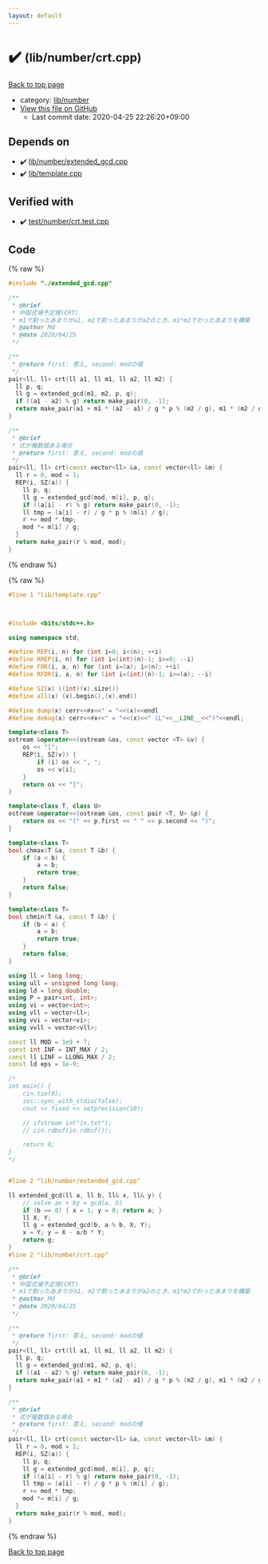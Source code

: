 ```yaml
---
layout: default
---
```


<!-- mathjax config similar to math.stackexchange -->
<script type="text/javascript" async
  src="https://cdnjs.cloudflare.com/ajax/libs/mathjax/2.7.5/MathJax.js?config=TeX-MML-AM_CHTML">
</script>
<script type="text/x-mathjax-config">
  MathJax.Hub.Config({
    TeX: { equationNumbers: { autoNumber: "AMS" }},
    tex2jax: {
      inlineMath: [ ['$','$'] ],
      processEscapes: true
    },
    "HTML-CSS": { matchFontHeight: false },
    displayAlign: "left",
    displayIndent: "2em"
  });
</script>

<script type="text/javascript" src="https://cdnjs.cloudflare.com/ajax/libs/jquery/3.4.1/jquery.min.js"></script>
<script src="https://cdn.jsdelivr.net/npm/jquery-balloon-js@1.1.2/jquery.balloon.min.js" integrity="sha256-ZEYs9VrgAeNuPvs15E39OsyOJaIkXEEt10fzxJ20+2I=" crossorigin="anonymous"></script>
<script type="text/javascript" src="../../../assets/js/copy-button.js"></script>
<link rel="stylesheet" href="../../../assets/css/copy-button.css" />


# :heavy_check_mark:  <small>(lib/number/crt.cpp)</small>

<a href="../../../index.html">Back to top page</a>

* category: <a href="../../../index.html#12cd94d703d26487f7477e7dcce25e7f">lib/number</a>
* <a href="{{ site.github.repository_url }}/blob/master/lib/number/crt.cpp">View this file on GitHub</a>
    - Last commit date: 2020-04-25 22:26:20+09:00




## Depends on

* :heavy_check_mark: <a href="extended_gcd.cpp.html">lib/number/extended_gcd.cpp</a>
* :heavy_check_mark: <a href="../template.cpp.html">lib/template.cpp</a>


## Verified with

* :heavy_check_mark: <a href="../../../verify/test/number/crt.test.cpp.html">test/number/crt.test.cpp</a>


## Code

<a id="unbundled"></a>
{% raw %}
```cpp
#include "./extended_gcd.cpp"

/**
 * @brief
 * 中国式場予定理(CRT)
 * m1で割ったあまりがa1, m2で割ったあまりがa2のとき、m1*m2でわったあまりを構築
 * @author Md
 * @date 2020/04/25
 */

/**
 * @return first: 答え, second: modの値
 */
pair<ll, ll> crt(ll a1, ll m1, ll a2, ll m2) {
  ll p, q;
  ll g = extended_gcd(m1, m2, p, q);
  if ((a1 - a2) % g) return make_pair(0, -1);
  return make_pair(a1 + m1 * (a2 - a1) / g * p % (m2 / g), m1 * (m2 / g));
}

/**
 * @brief
 * 式が複数個ある場合
 * @return first: 答え, second: modの値
 */
pair<ll, ll> crt(const vector<ll> &a, const vector<ll> &m) {
  ll r = 0, mod = 1;
  REP(i, SZ(a)) {
    ll p, q;
    ll g = extended_gcd(mod, m[i], p, q);
    if ((a[i] - r) % g) return make_pair(0, -1);
    ll tmp = (a[i] - r) / g * p % (m[i] / g);
    r += mod * tmp;
    mod *= m[i] / g;
  }
  return make_pair(r % mod, mod);
}

```
{% endraw %}

<a id="bundled"></a>
{% raw %}
```cpp
#line 1 "lib/template.cpp"



#include <bits/stdc++.h>

using namespace std;

#define REP(i, n) for (int i=0; i<(n); ++i)
#define RREP(i, n) for (int i=(int)(n)-1; i>=0; --i)
#define FOR(i, a, n) for (int i=(a); i<(n); ++i)
#define RFOR(i, a, n) for (int i=(int)(n)-1; i>=(a); --i)

#define SZ(x) ((int)(x).size())
#define all(x) (x).begin(),(x).end()

#define dump(x) cerr<<#x<<" = "<<(x)<<endl
#define debug(x) cerr<<#x<<" = "<<(x)<<" (L"<<__LINE__<<")"<<endl;

template<class T>
ostream &operator<<(ostream &os, const vector <T> &v) {
    os << "[";
    REP(i, SZ(v)) {
        if (i) os << ", ";
        os << v[i];
    }
    return os << "]";
}

template<class T, class U>
ostream &operator<<(ostream &os, const pair <T, U> &p) {
    return os << "(" << p.first << " " << p.second << ")";
}

template<class T>
bool chmax(T &a, const T &b) {
    if (a < b) {
        a = b;
        return true;
    }
    return false;
}

template<class T>
bool chmin(T &a, const T &b) {
    if (b < a) {
        a = b;
        return true;
    }
    return false;
}

using ll = long long;
using ull = unsigned long long;
using ld = long double;
using P = pair<int, int>;
using vi = vector<int>;
using vll = vector<ll>;
using vvi = vector<vi>;
using vvll = vector<vll>;

const ll MOD = 1e9 + 7;
const int INF = INT_MAX / 2;
const ll LINF = LLONG_MAX / 2;
const ld eps = 1e-9;

/*
int main() {
    cin.tie(0);
    ios::sync_with_stdio(false);
    cout << fixed << setprecision(10);

    // ifstream in("in.txt");
    // cin.rdbuf(in.rdbuf());

    return 0;
}
*/


#line 2 "lib/number/extended_gcd.cpp"

ll extended_gcd(ll a, ll b, ll& x, ll& y) {
    // solve ax + by = gcd(a, b)
    if (b == 0) { x = 1; y = 0; return a; }
    ll X, Y;
    ll g = extended_gcd(b, a % b, X, Y);
    x = Y; y = X - a/b * Y;
    return g;
}
#line 2 "lib/number/crt.cpp"

/**
 * @brief
 * 中国式場予定理(CRT)
 * m1で割ったあまりがa1, m2で割ったあまりがa2のとき、m1*m2でわったあまりを構築
 * @author Md
 * @date 2020/04/25
 */

/**
 * @return first: 答え, second: modの値
 */
pair<ll, ll> crt(ll a1, ll m1, ll a2, ll m2) {
  ll p, q;
  ll g = extended_gcd(m1, m2, p, q);
  if ((a1 - a2) % g) return make_pair(0, -1);
  return make_pair(a1 + m1 * (a2 - a1) / g * p % (m2 / g), m1 * (m2 / g));
}

/**
 * @brief
 * 式が複数個ある場合
 * @return first: 答え, second: modの値
 */
pair<ll, ll> crt(const vector<ll> &a, const vector<ll> &m) {
  ll r = 0, mod = 1;
  REP(i, SZ(a)) {
    ll p, q;
    ll g = extended_gcd(mod, m[i], p, q);
    if ((a[i] - r) % g) return make_pair(0, -1);
    ll tmp = (a[i] - r) / g * p % (m[i] / g);
    r += mod * tmp;
    mod *= m[i] / g;
  }
  return make_pair(r % mod, mod);
}

```
{% endraw %}

<a href="../../../index.html">Back to top page</a>

